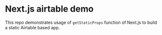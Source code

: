 # Next.js airtable demo

This repo demonstrates usage of `getStaticProps` function of Next.js to build a static Airtable based app.
